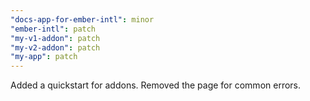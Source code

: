 ```yaml
---
"docs-app-for-ember-intl": minor
"ember-intl": patch
"my-v1-addon": patch
"my-v2-addon": patch
"my-app": patch
---
```


Added a quickstart for addons. Removed the page for common errors.
